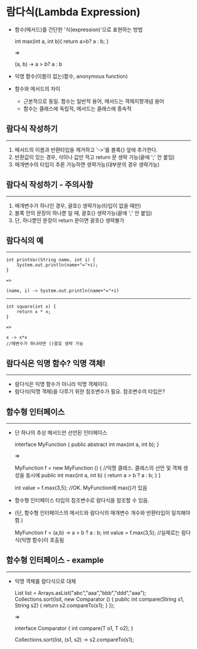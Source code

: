 람다식(Lambda Expression)
====================

* 함수(메서드)를 간단한 '식(expression)'으로 표현하는 방법


    int max(int a, int b){
        return a>b? a : b;
    }
    
    =>
    
    (a, b) -> a > b? a : b


* 익명 함수(이름이 없는)함수, anonymous function)
* 함수와 메서드의 차이
  * 근본적으로 동일. 함수는 일반적 용어, 메서드는 객체지향개념 용어
  * 함수는 클래스에 독립적, 메서드는 클래스에 종속적


람다식 작성하기
----------
*****

1. 메서드의 이름과 반환타입을 제거하고 '->'를 블록{} 앞에 추가한다.
2. 반환값이 있는 경우, 식이나 값만 적고 return 문 생략 가능(끝에 ';' 안 붙임)
3. 매개변수의 타입이 추론 가능하면 생략가능(대부분의 경우 생략가능)

람다식 작성하기 - 주의사항
---------
*****

1. 매개변수가 하나인 경우, 괄호() 생략가능(타입이 없을 때만)
2. 블록 안의 문장이 하나뿐 일 때, 괄호{} 생략가능(끝에 ';' 안 붙임)
3. 단, 하나뿐인 문장이 return 문이면 괄호{} 생략불가


람다식의 예
---------
*****


    int printVar(String name, int i) {
        System.out.println(name+"="+i);
    }
  
    =>

    (name, i) -> System.out.println(name+"="+i)

---------

    int square(int x) {
        return x * x;
    }

    =>

    x -> x*x
    //매변수가 하나라면 ()괄호 생략 가능


람다식은 익명 함수? 익명 객체!
----------
*****

* 람다식은 익명 함수가 아니라 익명 객체이다.
* 람다식(익명 객체)을 다루기 위한 참조변수가 필요. 참조변수의 타입은? 


함수형 인터페이스
---------
*****

* 단 하나의 추상 메서드만 선언된 인터페이스


    interface MyFunction {
        public abstract int max(int a, int b);
    }

    =>

    MyFunction f = new MyFunction () { //익명 클래스. 클래스의 선언 및 객체 생성을 동시에
        public int max(int a, int b) {
            return a > b ? a : b;
        }
    }

    int value = f.max(3,5);  //OK. MyFunction에 max()가 있음


* 함수형 인터페이스 타입의 참조변수로 람다식을 참조할 수 있음.
* (단, 함수형 인터페이스의 메서드와 람다식의 매개변수 개수와 반환타입이 일치해야 함.)


    MyFunction f = (a,b) -> a > b ? a : b;
    int value = f.max(3,5); //실제로는 람다식(익명 함수)이 호출됨


함수형 인터페이스 - example
----------
*****

* 익명 객체를 람다식으로 대체


    List<String> list = Arrays.asList("abc","aaa","bbb","ddd","aaa");
    Collections.sort(lsit, new Comparator<String> () {
                      public int compare(String s1, String s2) {
                          return s2.compareTo(s1);
                      }
                });

    =>

    interface Comparator<T> {
        int compare(T o1, T o2);
    }

    Collections.sort(list, (s1, s2) -> s2.compareTo(s1);
